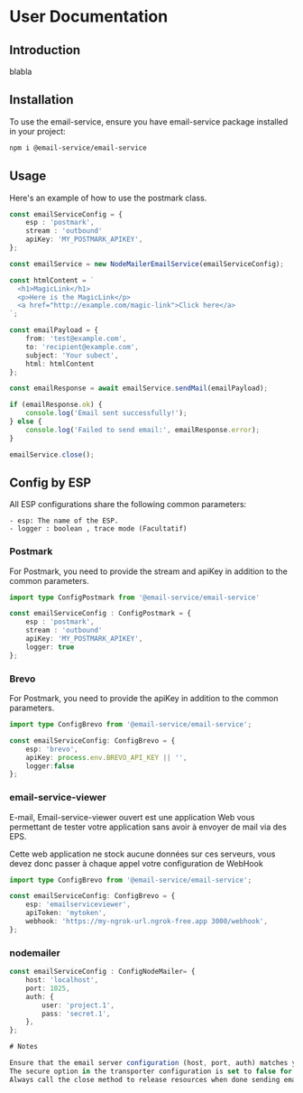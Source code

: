 # User Documentation

## Introduction

blabla

## Installation

To use the email-service, ensure you have email-service package installed in your project:

```bash
npm i @email-service/email-service
```

## Usage

Here's an example of how to use the postmark class.

```typescript
const emailServiceConfig = {
	esp : 'postmark',
	stream : 'outbound'
	apiKey: 'MY_POSTMARK_APIKEY',
};

const emailService = new NodeMailerEmailService(emailServiceConfig);

const htmlContent = `
  <h1>MagicLink</h1>
  <p>Here is the MagicLink</p>
  <a href="http://example.com/magic-link">Click here</a>
`;

const emailPayload = {
	from: 'test@example.com',
	to: 'recipient@example.com',
	subject: 'Your subect',
	html: htmlContent
};

const emailResponse = await emailService.sendMail(emailPayload);

if (emailResponse.ok) {
	console.log('Email sent successfully!');
} else {
	console.log('Failed to send email:', emailResponse.error);
}

emailService.close();
```

## Config by ESP

All ESP configurations share the following common parameters:

    - esp: The name of the ESP.
	- logger : boolean , trace mode (Facultatif)

### Postmark

For Postmark, you need to provide the stream and apiKey in addition to the common parameters.

```typescript
import type ConfigPostmark from '@email-service/email-service'

const emailServiceConfig : ConfigPostmark = {
	esp : 'postmark',
	stream : 'outbound'
	apiKey: 'MY_POSTMARK_APIKEY',
	logger: true
};
```

### Brevo

For Postmark, you need to provide the apiKey in addition to the common parameters.

```typescript
import type ConfigBrevo from '@email-service/email-service';

const emailServiceConfig: ConfigBrevo = {
	esp: 'brevo',
	apiKey: process.env.BREVO_API_KEY || '',
	logger:false
};
```

### email-service-viewer

E-mail, Email-service-viewer ouvert est une application Web vous permettant de tester votre application sans avoir à envoyer de mail via des EPS. 

Cette web application ne stock aucune données sur ces serveurs, vous devez donc passer à chaque appel votre configuration de WebHook

```typescript
import type ConfigBrevo from '@email-service/email-service';

const emailServiceConfig: ConfigBrevo = {
	esp: 'emailserviceviewer',
	apiToken: 'mytoken',
	webhook: 'https://my-ngrok-url.ngrok-free.app 3000/webhook',
};
```

### nodemailer

```typescript
const emailServiceConfig : ConfigNodeMailer= {
	host: 'localhost',
	port: 1025,
	auth: {
		user: 'project.1',
		pass: 'secret.1',
	},
};

# Notes

Ensure that the email server configuration (host, port, auth) matches your email service provider's requirements.
The secure option in the transporter configuration is set to false for non-SSL connections. Change this to true if SSL is required.
Always call the close method to release resources when done sending emails.
```
